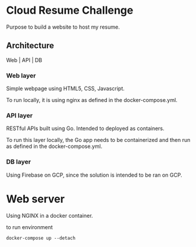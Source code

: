 # Cloud Resume Challenge

Purpose to build a website to host my resume.


## Architecture

Web
|
API
|
DB


### Web layer

Simple webpage using HTML5, CSS, Javascript.

To run locally, it is using nginx as defined in the docker-compose.yml.


### API layer

RESTful APIs built using Go. Intended to deployed as containers.

To run this layer locally, the Go app needs to be containerized and then run as defined in the docker-compose.yml.


### DB layer

Using Firebase on GCP, since the solution is intended to be ran on GCP.



# Web server

Using NGINX in a docker container.


to run environment

`docker-compose up --detach`